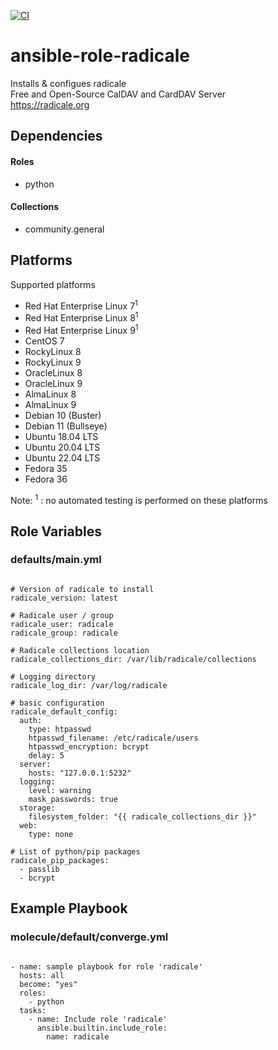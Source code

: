 [![CI](https://github.com/de-it-krachten/ansible-role-radicale/workflows/CI/badge.svg?event=push)](https://github.com/de-it-krachten/ansible-role-radicale/actions?query=workflow%3ACI)


# ansible-role-radicale

Installs & configues radicale<br>
Free and Open-Source CalDAV and CardDAV Server<br>
https://radicale.org<br>



## Dependencies

#### Roles
- python

#### Collections
- community.general

## Platforms

Supported platforms

- Red Hat Enterprise Linux 7<sup>1</sup>
- Red Hat Enterprise Linux 8<sup>1</sup>
- Red Hat Enterprise Linux 9<sup>1</sup>
- CentOS 7
- RockyLinux 8
- RockyLinux 9
- OracleLinux 8
- OracleLinux 9
- AlmaLinux 8
- AlmaLinux 9
- Debian 10 (Buster)
- Debian 11 (Bullseye)
- Ubuntu 18.04 LTS
- Ubuntu 20.04 LTS
- Ubuntu 22.04 LTS
- Fedora 35
- Fedora 36

Note:
<sup>1</sup> : no automated testing is performed on these platforms

## Role Variables
### defaults/main.yml
<pre><code>
# Version of radicale to install
radicale_version: latest

# Radicale user / group
radicale_user: radicale
radicale_group: radicale

# Radicale collections location
radicale_collections_dir: /var/lib/radicale/collections

# Logging directory
radicale_log_dir: /var/log/radicale

# basic configuration
radicale_default_config:
  auth:
    type: htpasswd
    htpasswd_filename: /etc/radicale/users
    htpasswd_encryption: bcrypt
    delay: 5
  server:
    hosts: "127.0.0.1:5232"
  logging:
    level: warning
    mask_passwords: true
  storage:
    filesystem_folder: "{{ radicale_collections_dir }}"
  web:
    type: none

# List of python/pip packages
radicale_pip_packages:
  - passlib
  - bcrypt
</pre></code>




## Example Playbook
### molecule/default/converge.yml
<pre><code>
- name: sample playbook for role 'radicale'
  hosts: all
  become: "yes"
  roles:
    - python
  tasks:
    - name: Include role 'radicale'
      ansible.builtin.include_role:
        name: radicale
</pre></code>
